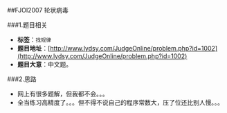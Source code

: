 ##FJOI2007 轮状病毒

###1.题目相关
* **标签**：`找规律`
* **题目地址**：[http://www.lydsy.com/JudgeOnline/problem.php?id=1002](http://www.lydsy.com/JudgeOnline/problem.php?id=1002)
* **题目大意**：中文题。

###2.思路
* 网上有很多题解，但我都不会。。。
* 全当练习高精度了。。。但不得不说自己的程序常数大，压了位还比别人慢。。。
